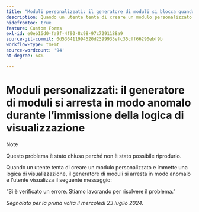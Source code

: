 ```yaml
---
title: "Moduli personalizzati: il generatore di moduli si blocca quando si immette la logica di visualizzazione"
description: Quando un utente tenta di creare un modulo personalizzato e immette una logica di visualizzazione, il generatore di moduli si blocca e l’utente visualizza un messaggio.
hidefromtoc: true
feature: Custom Forms
exl-id: e0eb16d0-fa9f-4f90-8c98-97c7291188a9
source-git-commit: 0d536411994520d2399935efc35cff66290ebf9b
workflow-type: tm+mt
source-wordcount: '94'
ht-degree: 64%

---
```


# Moduli personalizzati: il generatore di moduli si arresta in modo anomalo durante l’immissione della logica di visualizzazione

>[!NOTE]
>
>Questo problema è stato chiuso perché non è stato possibile riprodurlo.

Quando un utente tenta di creare un modulo personalizzato e immette una logica di visualizzazione, il generatore di moduli si arresta in modo anomalo e l’utente visualizza il seguente messaggio:

“Si è verificato un errore. Stiamo lavorando per risolvere il problema.”

_Segnalato per la prima volta il mercoledì 23 luglio 2024._

